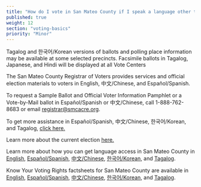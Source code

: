 ```yaml
---
title: "How do I vote in San Mateo County if I speak a language other than English?"
published: true
weight: 12
section: "voting-basics"
priority: "Minor"
---
```


Tagalog and 한국어/Korean versions of ballots and polling place information may be available at some selected precincts. Facsimile ballots in Tagalog, Japanese, and Hindi will be displayed at all Vote Centers 

The San Mateo County Registrar of Voters provides services and official election materials to voters in English, 中文/Chinese, and Español/Spanish.  

To request a Sample Ballot and Official Voter Information Pamphlet or a Vote-by-Mail ballot in Español/Spanish or 中文/Chinese, call 1-888-762-8683 or email [registrar@smcacre.org](mailto:registrar@smcacre.org).  

To get more assistance in Español/Spanish, 中文/Chinese, 한국어/Korean, and Tagalog, [click here.](https://www.smcacre.org/espanol-zhong-wen-hangugeo-filipino)

Learn more about the current election [here.](https://www.smcacre.org/current-election)

Learn more about how you can get language access in San Mateo County in [English](https://www.advancingjustice-alc.org/wp-content/uploads/2020/02/language-access-san-mateo_english_v01.pdf), [Español/Spanish](https://www.advancingjustice-alc.org/wp-content/uploads/2020/02/language-access-san-mateo-spanish_v01.pdf), [中文/Chinese](https://www.advancingjustice-alc.org/wp-content/uploads/2020/02/language-access-san-mateo-chinese_v01.pdf), [한국어/Korean](https://www.advancingjustice-alc.org/wp-content/uploads/2020/02/language-access-san-mateo-korean_v01.pdf), and [Tagalog](https://www.advancingjustice-alc.org/wp-content/uploads/2020/02/language-access-san-mateo-tagalog_v01.pdf).

Know Your Voting Rights factsheets for San Mateo County are available in [English](https://www.advancingjustice-alc.org/wp-content/uploads/2020/02/KYVR-san-mateo_english_v01.pdf), [Español/Spanish](https://www.advancingjustice-alc.org/wp-content/uploads/2020/02/KYVR-san-mateo-spanish_v01.pdf), [中文/Chinese](https://www.advancingjustice-alc.org/wp-content/uploads/2020/02/KYVR-san-mateo-chinese_v01.pdf), [한국어/Korean](https://www.advancingjustice-alc.org/wp-content/uploads/2020/02/KYVR-san-mateo-korean_v01.pdf), and [Tagalog](https://www.advancingjustice-alc.org/wp-content/uploads/2020/02/KYVR-san-mateo-tagalog_v01.pdf).